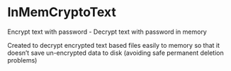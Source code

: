 # InMemCryptoText
Encrypt text with password - Decrypt text with password in memory

Created to decrypt encrypted text based files easily to memory so that it doesn’t save un-encrypted data to disk (avoiding safe permanent deletion problems)
